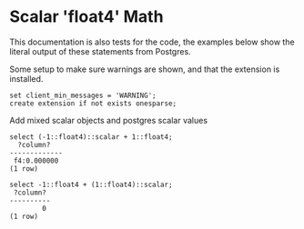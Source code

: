 # Scalar 'float4' Math

This documentation is also tests for the code, the examples below
show the literal output of these statements from Postgres.

Some setup to make sure warnings are shown, and that the extension
is installed.
``` postgres-console
set client_min_messages = 'WARNING';
create extension if not exists onesparse;
```
Add mixed scalar objects and postgres scalar values
``` postgres-console
select (-1::float4)::scalar + 1::float4;
  ?column?   
-------------
 f4:0.000000
(1 row)

select -1::float4 + (1::float4)::scalar;
 ?column? 
----------
        0
(1 row)

```